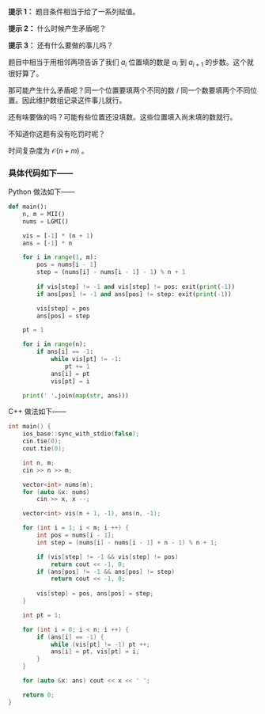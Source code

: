 **提示 1：** 题目条件相当于给了一系列赋值。

**提示 2：** 什么时候产生矛盾呢？

**提示 3：** 还有什么要做的事儿吗？

题目中相当于用相邻两项告诉了我们 $a_i$ 位置填的数是 $a_i$ 到 $a_{i+1}$ 的步数。这个就很好算了。

那可能产生什么矛盾呢？同一个位置要填两个不同的数 / 同一个数要填两个不同位置。因此维护数组记录这件事儿就行。

还有啥要做的吗？可能有些位置还没填数。这些位置填入尚未填的数就行。

不知道你这题有没有吃罚时呢？

时间复杂度为 $\mathcal{O}(n+m)$ 。

### 具体代码如下——

Python 做法如下——

```Python []
def main():
    n, m = MII()
    nums = LGMI()

    vis = [-1] * (n + 1)
    ans = [-1] * n

    for i in range(1, m):
        pos = nums[i - 1]
        step = (nums[i] - nums[i - 1] - 1) % n + 1
        
        if vis[step] != -1 and vis[step] != pos: exit(print(-1))
        if ans[pos] != -1 and ans[pos] != step: exit(print(-1))

        vis[step] = pos
        ans[pos] = step

    pt = 1

    for i in range(n):
        if ans[i] == -1:
            while vis[pt] != -1:
                pt += 1
            ans[i] = pt
            vis[pt] = i

    print(' '.join(map(str, ans)))
```

C++ 做法如下——

```cpp []
int main() {
    ios_base::sync_with_stdio(false);
    cin.tie(0);
    cout.tie(0);

    int n, m;
    cin >> n >> m;

    vector<int> nums(m);
    for (auto &x: nums)
        cin >> x, x --;

    vector<int> vis(n + 1, -1), ans(n, -1);

    for (int i = 1; i < m; i ++) {
        int pos = nums[i - 1];
        int step = (nums[i] - nums[i - 1] + n - 1) % n + 1;

        if (vis[step] != -1 && vis[step] != pos)
            return cout << -1, 0;
        if (ans[pos] != -1 && ans[pos] != step)
            return cout << -1, 0;
        
        vis[step] = pos, ans[pos] = step;
    }

    int pt = 1;

    for (int i = 0; i < n; i ++) {
        if (ans[i] == -1) {
            while (vis[pt] != -1) pt ++;
            ans[i] = pt, vis[pt] = i;
        }
    }

    for (auto &x: ans) cout << x << ' ';

    return 0;
}
```